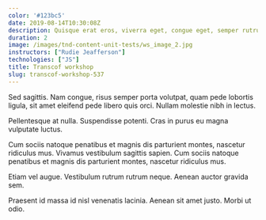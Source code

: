 ```yaml
---
color: '#123bc5'
date: 2019-08-14T10:30:08Z
description: Quisque erat eros, viverra eget, congue eget, semper rutrum, nulla.
duration: 2
image: /images/tnd-content-unit-tests/ws_image_2.jpg
instructors: ["Rudie Jeafferson"]
technologies: ["JS"]
title: Transcof workshop
slug: transcof-workshop-537
---
```

Sed sagittis. Nam congue, risus semper porta volutpat, quam pede lobortis ligula, sit amet eleifend pede libero quis orci. Nullam molestie nibh in lectus.

Pellentesque at nulla. Suspendisse potenti. Cras in purus eu magna vulputate luctus.

Cum sociis natoque penatibus et magnis dis parturient montes, nascetur ridiculus mus. Vivamus vestibulum sagittis sapien. Cum sociis natoque penatibus et magnis dis parturient montes, nascetur ridiculus mus.

Etiam vel augue. Vestibulum rutrum rutrum neque. Aenean auctor gravida sem.

Praesent id massa id nisl venenatis lacinia. Aenean sit amet justo. Morbi ut odio.
